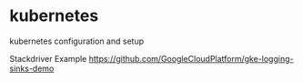 # kubernetes
kubernetes configuration and setup


Stackdriver Example   https://github.com/GoogleCloudPlatform/gke-logging-sinks-demo
